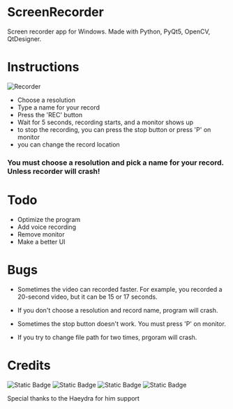 # ScreenRecorder
Screen recorder app for Windows. Made with Python, PyQt5, OpenCV, QtDesigner.

# Instructions

![Recorder](https://github.com/Metrohan/ScreenRecorder/assets/54481595/194612c4-52d7-42e5-97bc-5f2b2c25adfd)


- Choose a resolution
- Type a name for your record
- Press the 'REC' button
- Wait for 5 seconds, recording starts, and a monitor shows up
- to stop the recording, you can press the stop button or press 'P' on monitor
- you can change the record location

### You must choose a resolution and pick a name for your record. Unless recorder will crash!

# Todo

- Optimize the program
- Add voice recording
- Remove monitor
- Make a better UI


# Bugs

- Sometimes the video can recorded faster. For example, you recorded a 20-second video, but it can be 15 or 17 seconds.

- If you don't choose a resolution and record name, program will crash.

- Sometimes the stop button doesn't work. You must press 'P' on monitor.

- If you try to change file path for two times, prgoram will crash.

# Credits

![Static Badge](https://img.shields.io/badge/Pyinstaller-blue?color=blue&link=https%3A%2F%2Fpyinstaller.org) ![Static Badge](https://img.shields.io/badge/opencv-blue?link=https%3A%2F%2Fopencv.org%2F)
 ![Static Badge](https://img.shields.io/badge/pyqt-brightgreen?link=https%3A%2F%2Fpypi.org%2Fproject%2FPyQt5%2F) ![Static Badge](https://img.shields.io/badge/qtdesigner-green?link=https%3A%2F%2Fwww.qt.io%2Fdownload-open-source)

 Special thanks to the Haeydra for him support










